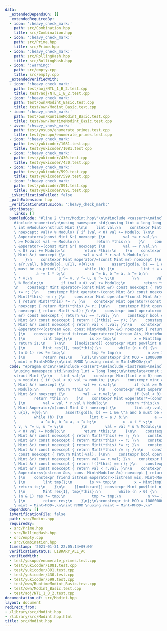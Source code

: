```yaml
---
data:
  _extendedDependsOn: []
  _extendedRequiredBy:
  - icon: ':heavy_check_mark:'
    path: src/Combination.hpp
    title: src/Combination.hpp
  - icon: ':heavy_check_mark:'
    path: src/Prime.hpp
    title: src/Prime.hpp
  - icon: ':heavy_check_mark:'
    path: src/RollingHash.hpp
    title: src/RollingHash.hpp
  - icon: ':warning:'
    path: src/empty.cpp
    title: src/empty.cpp
  _extendedVerifiedWith:
  - icon: ':heavy_check_mark:'
    path: test/aoj/NTL_1_B_2.test.cpp
    title: test/aoj/NTL_1_B_2.test.cpp
  - icon: ':heavy_check_mark:'
    path: test/own/Modint_Basic.test.cpp
    title: test/own/Modint_Basic.test.cpp
  - icon: ':heavy_check_mark:'
    path: test/own/RuntimeModint_Basic.test.cpp
    title: test/own/RuntimeModint_Basic.test.cpp
  - icon: ':heavy_check_mark:'
    path: test/yosupo/enumerate_primes.test.cpp
    title: test/yosupo/enumerate_primes.test.cpp
  - icon: ':heavy_check_mark:'
    path: test/yukicoder/1081.test.cpp
    title: test/yukicoder/1081.test.cpp
  - icon: ':heavy_check_mark:'
    path: test/yukicoder/430.test.cpp
    title: test/yukicoder/430.test.cpp
  - icon: ':heavy_check_mark:'
    path: test/yukicoder/599.test.cpp
    title: test/yukicoder/599.test.cpp
  - icon: ':heavy_check_mark:'
    path: test/yukicoder/891.test.cpp
    title: test/yukicoder/891.test.cpp
  _isVerificationFailed: false
  _pathExtension: hpp
  _verificationStatusIcon: ':heavy_check_mark:'
  attributes:
    links: []
  bundledCode: "#line 2 \"src/Modint.hpp\"\n\n#include <cassert>\n#include <iostream>\n\
    #include <numeric>\n\nusing namespace std;\nusing lint = long long;\n\ntemplate<const\
    \ int &Modulo>\nstruct Mint {\n\n    lint val;\n    constexpr Mint(lint v = 0)\
    \ noexcept: val(v % Modulo) { if (val < 0) val += Modulo; }\n\n    constexpr Mint\
    \ &operator+=(const Mint &r) noexcept {\n        val += r.val;\n        if (val\
    \ >= Modulo) val -= Modulo;\n        return *this;\n    }\n    constexpr Mint\
    \ &operator-=(const Mint &r) noexcept {\n        val -= r.val;\n        if (val\
    \ < 0) val += Modulo;\n        return *this;\n    }\n    constexpr Mint &operator*=(const\
    \ Mint &r) noexcept {\n        val = val * r.val % Modulo;\n        return *this;\n\
    \    }\n    constexpr Mint &operator/=(const Mint &r) noexcept {\n        lint\
    \ a{r.val}, b{Modulo}, u{1}, v{0};\n        assert(gcd(a, b) == 1 && \"a and b\
    \ must be co-prime\");\n        while (b) {\n            lint t = a / b;\n   \
    \         a -= t * b;\n            a ^= b, b ^= a, a ^= b;\n            u -= t\
    \ * v;\n            u ^= v, v ^= u, u ^= v;\n        }\n        val = val * u\
    \ % Modulo;\n        if (val < 0) val += Modulo;\n        return *this;\n    }\n\
    \n    constexpr Mint operator+(const Mint &r) const noexcept { return Mint(*this)\
    \ += r; }\n    constexpr Mint operator-(const Mint &r) const noexcept { return\
    \ Mint(*this) -= r; }\n    constexpr Mint operator*(const Mint &r) const noexcept\
    \ { return Mint(*this) *= r; }\n    constexpr Mint operator/(const Mint &r) const\
    \ noexcept { return Mint(*this) /= r; }\n\n    constexpr Mint operator-() const\
    \ noexcept { return Mint(-val); }\n\n    constexpr bool operator==(const Mint\
    \ &r) const noexcept { return val == r.val; }\n    constexpr bool operator!=(const\
    \ Mint &r) const noexcept { return !((*this) == r); }\n    constexpr bool operator<(const\
    \ Mint &r) const noexcept { return val < r.val; }\n\n    constexpr friend ostream\
    \ &operator<<(ostream &os, const Mint<Modulo> &x) noexcept { return os << x.val;\
    \ }\n    constexpr friend istream &operator>>(istream &is, Mint<Modulo> &x) noexcept\
    \ {\n        lint tmp{};\n        is >> tmp;\n        x = Mint(tmp);\n       \
    \ return is;\n    }\n\n    [[nodiscard]] constexpr Mint pow(lint n) const noexcept\
    \ {\n        Mint res{1}, tmp{*this};\n        while (n > 0) {\n            if\
    \ (n & 1) res *= tmp;\n            tmp *= tmp;\n            n >>= 1;\n       \
    \ }\n        return res;\n    }\n};\n\nconstexpr int MOD = 1000000007;\nusing\
    \ mint = Mint<MOD>;\n\nint RMOD;\nusing rmint = Mint<RMOD>;\n"
  code: "#pragma once\n\n#include <cassert>\n#include <iostream>\n#include <numeric>\n\
    \nusing namespace std;\nusing lint = long long;\n\ntemplate<const int &Modulo>\n\
    struct Mint {\n\n    lint val;\n    constexpr Mint(lint v = 0) noexcept: val(v\
    \ % Modulo) { if (val < 0) val += Modulo; }\n\n    constexpr Mint &operator+=(const\
    \ Mint &r) noexcept {\n        val += r.val;\n        if (val >= Modulo) val -=\
    \ Modulo;\n        return *this;\n    }\n    constexpr Mint &operator-=(const\
    \ Mint &r) noexcept {\n        val -= r.val;\n        if (val < 0) val += Modulo;\n\
    \        return *this;\n    }\n    constexpr Mint &operator*=(const Mint &r) noexcept\
    \ {\n        val = val * r.val % Modulo;\n        return *this;\n    }\n    constexpr\
    \ Mint &operator/=(const Mint &r) noexcept {\n        lint a{r.val}, b{Modulo},\
    \ u{1}, v{0};\n        assert(gcd(a, b) == 1 && \"a and b must be co-prime\");\n\
    \        while (b) {\n            lint t = a / b;\n            a -= t * b;\n \
    \           a ^= b, b ^= a, a ^= b;\n            u -= t * v;\n            u ^=\
    \ v, v ^= u, u ^= v;\n        }\n        val = val * u % Modulo;\n        if (val\
    \ < 0) val += Modulo;\n        return *this;\n    }\n\n    constexpr Mint operator+(const\
    \ Mint &r) const noexcept { return Mint(*this) += r; }\n    constexpr Mint operator-(const\
    \ Mint &r) const noexcept { return Mint(*this) -= r; }\n    constexpr Mint operator*(const\
    \ Mint &r) const noexcept { return Mint(*this) *= r; }\n    constexpr Mint operator/(const\
    \ Mint &r) const noexcept { return Mint(*this) /= r; }\n\n    constexpr Mint operator-()\
    \ const noexcept { return Mint(-val); }\n\n    constexpr bool operator==(const\
    \ Mint &r) const noexcept { return val == r.val; }\n    constexpr bool operator!=(const\
    \ Mint &r) const noexcept { return !((*this) == r); }\n    constexpr bool operator<(const\
    \ Mint &r) const noexcept { return val < r.val; }\n\n    constexpr friend ostream\
    \ &operator<<(ostream &os, const Mint<Modulo> &x) noexcept { return os << x.val;\
    \ }\n    constexpr friend istream &operator>>(istream &is, Mint<Modulo> &x) noexcept\
    \ {\n        lint tmp{};\n        is >> tmp;\n        x = Mint(tmp);\n       \
    \ return is;\n    }\n\n    [[nodiscard]] constexpr Mint pow(lint n) const noexcept\
    \ {\n        Mint res{1}, tmp{*this};\n        while (n > 0) {\n            if\
    \ (n & 1) res *= tmp;\n            tmp *= tmp;\n            n >>= 1;\n       \
    \ }\n        return res;\n    }\n};\n\nconstexpr int MOD = 1000000007;\nusing\
    \ mint = Mint<MOD>;\n\nint RMOD;\nusing rmint = Mint<RMOD>;\n"
  dependsOn: []
  isVerificationFile: false
  path: src/Modint.hpp
  requiredBy:
  - src/Prime.hpp
  - src/RollingHash.hpp
  - src/empty.cpp
  - src/Combination.hpp
  timestamp: '2021-01-31 22:05:14+09:00'
  verificationStatus: LIBRARY_ALL_AC
  verifiedWith:
  - test/yosupo/enumerate_primes.test.cpp
  - test/yukicoder/1081.test.cpp
  - test/yukicoder/891.test.cpp
  - test/yukicoder/430.test.cpp
  - test/yukicoder/599.test.cpp
  - test/own/RuntimeModint_Basic.test.cpp
  - test/own/Modint_Basic.test.cpp
  - test/aoj/NTL_1_B_2.test.cpp
documentation_of: src/Modint.hpp
layout: document
redirect_from:
- /library/src/Modint.hpp
- /library/src/Modint.hpp.html
title: src/Modint.hpp
---
```

